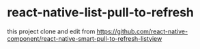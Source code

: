 # react-native-list-pull-to-refresh

this project clone and edit from https://github.com/react-native-component/react-native-smart-pull-to-refresh-listview
